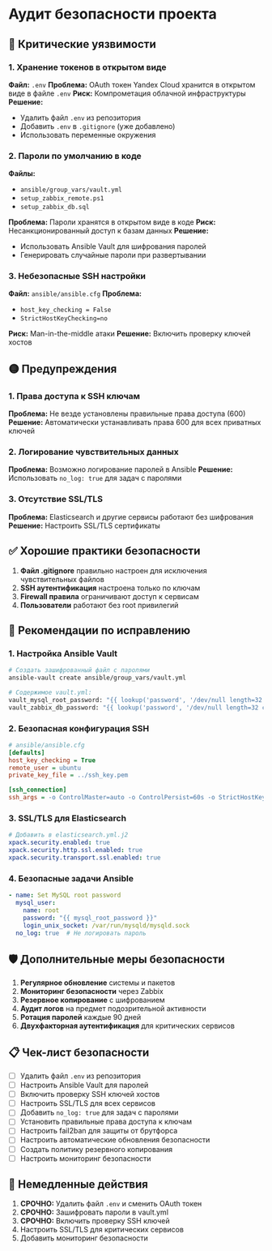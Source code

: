 # Аудит безопасности проекта

## 🔴 Критические уязвимости

### 1. Хранение токенов в открытом виде
**Файл:** `.env`
**Проблема:** OAuth токен Yandex Cloud хранится в открытом виде в файле `.env`
**Риск:** Компрометация облачной инфраструктуры
**Решение:** 
- Удалить файл `.env` из репозитория
- Добавить `.env` в `.gitignore` (уже добавлено)
- Использовать переменные окружения

### 2. Пароли по умолчанию в коде
**Файлы:** 
- `ansible/group_vars/vault.yml`
- `setup_zabbix_remote.ps1`
- `setup_zabbix_db.sql`

**Проблема:** Пароли хранятся в открытом виде в коде
**Риск:** Несанкционированный доступ к базам данных
**Решение:**
- Использовать Ansible Vault для шифрования паролей
- Генерировать случайные пароли при развертывании

### 3. Небезопасные SSH настройки
**Файл:** `ansible/ansible.cfg`
**Проблема:** 
- `host_key_checking = False`
- `StrictHostKeyChecking=no`

**Риск:** Man-in-the-middle атаки
**Решение:** Включить проверку ключей хостов

## 🟡 Предупреждения

### 1. Права доступа к SSH ключам
**Проблема:** Не везде установлены правильные права доступа (600)
**Решение:** Автоматически устанавливать права 600 для всех приватных ключей

### 2. Логирование чувствительных данных
**Проблема:** Возможно логирование паролей в Ansible
**Решение:** Использовать `no_log: true` для задач с паролями

### 3. Отсутствие SSL/TLS
**Проблема:** Elasticsearch и другие сервисы работают без шифрования
**Решение:** Настроить SSL/TLS сертификаты

## ✅ Хорошие практики безопасности

1. **Файл .gitignore** правильно настроен для исключения чувствительных файлов
2. **SSH аутентификация** настроена только по ключам
3. **Firewall правила** ограничивают доступ к сервисам
4. **Пользователи** работают без root привилегий

## 🔧 Рекомендации по исправлению

### 1. Настройка Ansible Vault

```bash
# Создать зашифрованный файл с паролями
ansible-vault create ansible/group_vars/vault.yml

# Содержимое vault.yml:
vault_mysql_root_password: "{{ lookup('password', '/dev/null length=32 chars=ascii_letters,digits') }}"
vault_zabbix_db_password: "{{ lookup('password', '/dev/null length=32 chars=ascii_letters,digits') }}"
```

### 2. Безопасная конфигурация SSH

```ini
# ansible/ansible.cfg
[defaults]
host_key_checking = True
remote_user = ubuntu
private_key_file = ../ssh_key.pem

[ssh_connection]
ssh_args = -o ControlMaster=auto -o ControlPersist=60s -o StrictHostKeyChecking=yes
```

### 3. SSL/TLS для Elasticsearch

```yaml
# Добавить в elasticsearch.yml.j2
xpack.security.enabled: true
xpack.security.http.ssl.enabled: true
xpack.security.transport.ssl.enabled: true
```

### 4. Безопасные задачи Ansible

```yaml
- name: Set MySQL root password
  mysql_user:
    name: root
    password: "{{ mysql_root_password }}"
    login_unix_socket: /var/run/mysqld/mysqld.sock
  no_log: true  # Не логировать пароль
```

## 🛡️ Дополнительные меры безопасности

1. **Регулярное обновление** системы и пакетов
2. **Мониторинг безопасности** через Zabbix
3. **Резервное копирование** с шифрованием
4. **Аудит логов** на предмет подозрительной активности
5. **Ротация паролей** каждые 90 дней
6. **Двухфакторная аутентификация** для критических сервисов

## 📋 Чек-лист безопасности

- [ ] Удалить файл `.env` из репозитория
- [ ] Настроить Ansible Vault для паролей
- [ ] Включить проверку SSH ключей хостов
- [ ] Настроить SSL/TLS для всех сервисов
- [ ] Добавить `no_log: true` для задач с паролями
- [ ] Установить правильные права доступа к ключам
- [ ] Настроить fail2ban для защиты от брутфорса
- [ ] Настроить автоматические обновления безопасности
- [ ] Создать политику резервного копирования
- [ ] Настроить мониторинг безопасности

## 🚨 Немедленные действия

1. **СРОЧНО:** Удалить файл `.env` и сменить OAuth токен
2. **СРОЧНО:** Зашифровать пароли в vault.yml
3. **СРОЧНО:** Включить проверку SSH ключей
4. Настроить SSL/TLS для критических сервисов
5. Добавить мониторинг безопасности